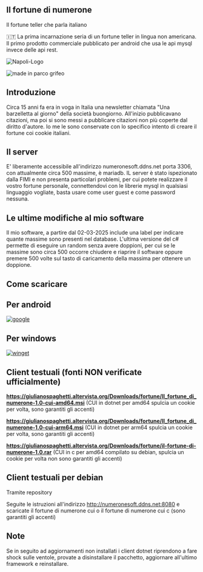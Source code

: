 ## Il fortune di numerone

Il fortune teller che parla italiano

:it: La prima incarnazione seria di un fortune teller in lingua non americana. Il primo prodotto commerciale pubblicato per android che usa le api mysql invece delle api rest.


![Napoli-Logo](https://github.com/user-attachments/assets/485755c8-376c-4778-b9ba-80f6cb204142)

![made in parco grifeo](https://github.com/user-attachments/assets/8f3e561e-6002-4dd8-bc50-888c14a1dfe3)

## Introduzione

Circa 15 anni fa era in voga in Italia una newsletter chiamata "Una barzelletta al giorno" della società buongiorno.
All'inizio pubblicavano citazioni, ma poi si sono messi a pubblicare citazioni non più coperte dal diritto d'autore.
Io me le sono conservate con lo specifico intento di creare il fortune coi cookie italiani.

## Il server

E' liberamente accessibile all'indirizzo numeronesoft.ddns.net porta 3306, con attualmente circa 500 massime, è mariadb.
IL server è stato ispezionato dalla FIMI e non presenta particolari problemi, per cui potete realizzare il vostro fortune personale, connettendovi con le librerie mysql in qualsiasi linguaggio vogliate, basta usare come user guest e come password nessuna.

## Le ultime modifiche al mio software

Il mio software, a partire dal 02-03-2025 include una label per indicare quante massime sono presenti nel database. L'ultima versione del c# permette di eseguire un random senza avere doppioni, per cui se le massime sono circa 500 occorre chiudere e riaprire il software oppure premere 500 volte sul tasto di caricamento della massima per ottenere un doppione.

## Come scaricare

## Per android

[![google](https://play.google.com/intl/it_it/badges/static/images/badges/it_badge_web_generic.png)](https://play.google.com/store/apps/details?id=org.altervista.numerone.fortune)

## Per windows

[![winget](https://user-images.githubusercontent.com/49786146/159123313-3bdafdd3-5130-4b0d-9003-40618390943a.png)](https://marticliment.com/unigetui/share?name=IlFortunedinumerone&id=GiulioSorrentino.IlFortunedinumerone&sourceName=winget&managerName=WinGet)

## Client testuali (fonti NON verificate ufficialmente)

**https://giulianospaghetti.altervista.org/Downloads/fortune/Il_fortune_di_numerone-1.0-cui-amd64.msi** (CUI in dotnet per amd64 spulcia un cookie per volta, sono garantiti gli accenti)

**https://giulianospaghetti.altervista.org/Downloads/fortune/Il_fortune_di_numerone-1.0-cui-arm64.msi** (CUI in dotnet per arm64 spulcia un cookie per volta, sono garantiti gli accenti)

**https://giulianospaghetti.altervista.org/Downloads/fortune/il-fortune-di-numerone-1.0.rar** (CUI in c per amd64 compilato su debian, spulcia un cookie per volta non sono garantiti gli accenti)

## Client testuali per debian
Tramite repository

Seguite le istruzioni all'indirizzo http://numeronesoft.ddns.net:8080 e scaricate il fortune di numerone cui o il fortune di numerone cui c (sono garantiti gli accenti)

## Note
Se in seguito ad aggiornamenti non installati i client dotnet riprendono a fare shock sulle ventole, provate a disinstallare il pacchetto, aggiornare all'ultimo framework e reinstallare. 
